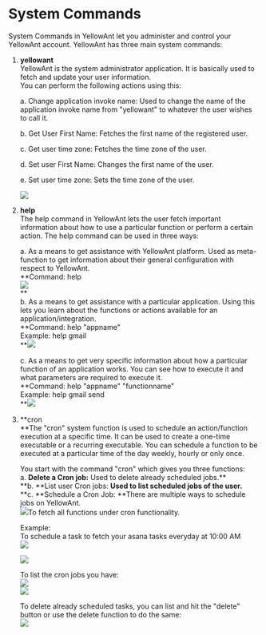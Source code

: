 # System Commands

System Commands in YellowAnt let you administer and control your YellowAnt account. YellowAnt has three main system commands:

1. **yellowant**  
   YellowAnt is the system administrator application. It is basically used to fetch and update your user information.  
   You can perform the following actions using this:

   a. Change application invoke name: Used to change the name of the application invoke name from "yellowant" to whatever the user wishes to call it.

   b. Get User First Name: Fetches the first name of the registered user.

   c. Get user time zone: Fetches the time zone of the user.

   d. Set user First Name: Changes the first name of the user.

   e. Set user time zone: Sets the time zone of the user.

   ![](.gitbook/assets/yellowantapp.png)

2. **help**  
   The help command in YellowAnt lets the user fetch important information about how to use a particular function or perform a certain action. The help command can be used in three ways:

   a. As a means to get assistance with YellowAnt platform. Used as meta-function to get information about their general configuration with respect to YellowAnt.  
   **Command: help    
   **![](.gitbook/assets/help.jpg)**    
   **  
   b. As a means to get assistance with a particular application. Using this lets you learn about the functions or actions available for an application/integration.  
   **Command: help "appname"  
   Example: help gmail    
   **![](.gitbook/assets/helpappname.jpg)

   c. As a means to get very specific information about how a particular function of an application works. You can see how to execute it and what parameters are required to execute it.  
   **Command: help "appname" "functionname"  
   Example: help gmail send    
   **![](.gitbook/assets/helpappnamefunctionaname.jpg)

3. **cron    
   **The "cron" system function is used to schedule an action/function execution at a specific time. It can be used to create a one-time executable or a recurring executable. You can schedule a function to be executed at a particular time of the day weekly, hourly or only once.

   You start with the command "cron" which gives you three functions:  
   a. **Delete a Cron job:** Used to delete already scheduled jobs.**    
   **b. **List user Cron jobs: **Used to list scheduled jobs of the user.**    
   **c. **Schedule a Cron Job: **There are multiple ways to schedule jobs on YellowAnt.  
   ![](.gitbook/assets/cron.png)To fetch all functions under cron functionality.

   Example:  
   To schedule a task to fetch your asana tasks everyday at 10:00 AM  
   ![](.gitbook/assets/asanatasks-cron.png)

   ![](.gitbook/assets/outmytasks.png)

   To list the cron jobs you have:  
   ![](.gitbook/assets/listcrons.png)  
   ![](.gitbook/assets/cronout.png)

   To delete already scheduled tasks, you can list and hit the "delete" button or use the delete function to do the same:  
   ![](.gitbook/assets/deletecron.png)

